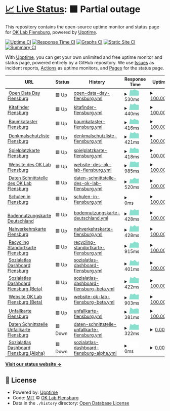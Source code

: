 # [📈 Live Status](https://oklabflensburg.github.io/open-health-check): <!--live status--> **🟧 Partial outage**

This repository contains the open-source uptime monitor and status page for [OK Lab Flensburg](https://oklabflensburg.de), powered by [Upptime](https://github.com/upptime/upptime).

[![Uptime CI](https://github.com/oklabflensburg/open-health-check/workflows/Uptime%20CI/badge.svg)](https://github.com/oklabflensburg/open-health-check/actions?query=workflow%3A%22Uptime+CI%22)
[![Response Time CI](https://github.com/oklabflensburg/open-health-check/workflows/Response%20Time%20CI/badge.svg)](https://github.com/oklabflensburg/open-health-check/actions?query=workflow%3A%22Response+Time+CI%22)
[![Graphs CI](https://github.com/oklabflensburg/open-health-check/workflows/Graphs%20CI/badge.svg)](https://github.com/oklabflensburg/open-health-check/actions?query=workflow%3A%22Graphs+CI%22)
[![Static Site CI](https://github.com/oklabflensburg/open-health-check/workflows/Static%20Site%20CI/badge.svg)](https://github.com/oklabflensburg/open-health-check/actions?query=workflow%3A%22Static+Site+CI%22)
[![Summary CI](https://github.com/oklabflensburg/open-health-check/workflows/Summary%20CI/badge.svg)](https://github.com/oklabflensburg/open-health-check/actions?query=workflow%3A%22Summary+CI%22)

With [Upptime](https://upptime.js.org), you can get your own unlimited and free uptime monitor and status page, powered entirely by a GitHub repository. We use [Issues](https://github.com/oklabflensburg/open-health-check/issues) as incident reports, [Actions](https://github.com/oklabflensburg/open-health-check/actions) as uptime monitors, and [Pages](https://oklabflensburg.github.io/open-health-check) for the status page.

<!--start: status pages-->
<!-- This summary is generated by Upptime (https://github.com/upptime/upptime) -->
<!-- Do not edit this manually, your changes will be overwritten -->
<!-- prettier-ignore -->
| URL | Status | History | Response Time | Uptime |
| --- | ------ | ------- | ------------- | ------ |
| <img alt="" src="https://opendataday-flensburg.de/favicon.ico" height="13"> [Open Data Day Flensburg](https://opendataday-flensburg.de) | 🟩 Up | [open-data-day-flensburg.yml](https://github.com/oklabflensburg/open-health-check/commits/HEAD/history/open-data-day-flensburg.yml) | <details><summary><img alt="Response time graph" src="./graphs/open-data-day-flensburg/response-time-week.png" height="20"> 530ms</summary><br><a href="https://status.oklabflensburg.de/history/open-data-day-flensburg"><img alt="Response time 644" src="https://img.shields.io/endpoint?url=https%3A%2F%2Fraw.githubusercontent.com%2Foklabflensburg%2Fopen-health-check%2FHEAD%2Fapi%2Fopen-data-day-flensburg%2Fresponse-time.json"></a><br><a href="https://status.oklabflensburg.de/history/open-data-day-flensburg"><img alt="24-hour response time 571" src="https://img.shields.io/endpoint?url=https%3A%2F%2Fraw.githubusercontent.com%2Foklabflensburg%2Fopen-health-check%2FHEAD%2Fapi%2Fopen-data-day-flensburg%2Fresponse-time-day.json"></a><br><a href="https://status.oklabflensburg.de/history/open-data-day-flensburg"><img alt="7-day response time 530" src="https://img.shields.io/endpoint?url=https%3A%2F%2Fraw.githubusercontent.com%2Foklabflensburg%2Fopen-health-check%2FHEAD%2Fapi%2Fopen-data-day-flensburg%2Fresponse-time-week.json"></a><br><a href="https://status.oklabflensburg.de/history/open-data-day-flensburg"><img alt="30-day response time 610" src="https://img.shields.io/endpoint?url=https%3A%2F%2Fraw.githubusercontent.com%2Foklabflensburg%2Fopen-health-check%2FHEAD%2Fapi%2Fopen-data-day-flensburg%2Fresponse-time-month.json"></a><br><a href="https://status.oklabflensburg.de/history/open-data-day-flensburg"><img alt="1-year response time 644" src="https://img.shields.io/endpoint?url=https%3A%2F%2Fraw.githubusercontent.com%2Foklabflensburg%2Fopen-health-check%2FHEAD%2Fapi%2Fopen-data-day-flensburg%2Fresponse-time-year.json"></a></details> | <details><summary><a href="https://status.oklabflensburg.de/history/open-data-day-flensburg">100.00%</a></summary><a href="https://status.oklabflensburg.de/history/open-data-day-flensburg"><img alt="All-time uptime 99.05%" src="https://img.shields.io/endpoint?url=https%3A%2F%2Fraw.githubusercontent.com%2Foklabflensburg%2Fopen-health-check%2FHEAD%2Fapi%2Fopen-data-day-flensburg%2Fuptime.json"></a><br><a href="https://status.oklabflensburg.de/history/open-data-day-flensburg"><img alt="24-hour uptime 100.00%" src="https://img.shields.io/endpoint?url=https%3A%2F%2Fraw.githubusercontent.com%2Foklabflensburg%2Fopen-health-check%2FHEAD%2Fapi%2Fopen-data-day-flensburg%2Fuptime-day.json"></a><br><a href="https://status.oklabflensburg.de/history/open-data-day-flensburg"><img alt="7-day uptime 100.00%" src="https://img.shields.io/endpoint?url=https%3A%2F%2Fraw.githubusercontent.com%2Foklabflensburg%2Fopen-health-check%2FHEAD%2Fapi%2Fopen-data-day-flensburg%2Fuptime-week.json"></a><br><a href="https://status.oklabflensburg.de/history/open-data-day-flensburg"><img alt="30-day uptime 100.00%" src="https://img.shields.io/endpoint?url=https%3A%2F%2Fraw.githubusercontent.com%2Foklabflensburg%2Fopen-health-check%2FHEAD%2Fapi%2Fopen-data-day-flensburg%2Fuptime-month.json"></a><br><a href="https://status.oklabflensburg.de/history/open-data-day-flensburg"><img alt="1-year uptime 99.05%" src="https://img.shields.io/endpoint?url=https%3A%2F%2Fraw.githubusercontent.com%2Foklabflensburg%2Fopen-health-check%2FHEAD%2Fapi%2Fopen-data-day-flensburg%2Fuptime-year.json"></a></details>
| <img alt="" src="https://kitas-in-flensburg.de/favicon.ico" height="13"> [Kitafinder Flensburg](https://kitas-in-flensburg.de) | 🟩 Up | [kitafinder-flensburg.yml](https://github.com/oklabflensburg/open-health-check/commits/HEAD/history/kitafinder-flensburg.yml) | <details><summary><img alt="Response time graph" src="./graphs/kitafinder-flensburg/response-time-week.png" height="20"> 440ms</summary><br><a href="https://status.oklabflensburg.de/history/kitafinder-flensburg"><img alt="Response time 484" src="https://img.shields.io/endpoint?url=https%3A%2F%2Fraw.githubusercontent.com%2Foklabflensburg%2Fopen-health-check%2FHEAD%2Fapi%2Fkitafinder-flensburg%2Fresponse-time.json"></a><br><a href="https://status.oklabflensburg.de/history/kitafinder-flensburg"><img alt="24-hour response time 516" src="https://img.shields.io/endpoint?url=https%3A%2F%2Fraw.githubusercontent.com%2Foklabflensburg%2Fopen-health-check%2FHEAD%2Fapi%2Fkitafinder-flensburg%2Fresponse-time-day.json"></a><br><a href="https://status.oklabflensburg.de/history/kitafinder-flensburg"><img alt="7-day response time 440" src="https://img.shields.io/endpoint?url=https%3A%2F%2Fraw.githubusercontent.com%2Foklabflensburg%2Fopen-health-check%2FHEAD%2Fapi%2Fkitafinder-flensburg%2Fresponse-time-week.json"></a><br><a href="https://status.oklabflensburg.de/history/kitafinder-flensburg"><img alt="30-day response time 502" src="https://img.shields.io/endpoint?url=https%3A%2F%2Fraw.githubusercontent.com%2Foklabflensburg%2Fopen-health-check%2FHEAD%2Fapi%2Fkitafinder-flensburg%2Fresponse-time-month.json"></a><br><a href="https://status.oklabflensburg.de/history/kitafinder-flensburg"><img alt="1-year response time 486" src="https://img.shields.io/endpoint?url=https%3A%2F%2Fraw.githubusercontent.com%2Foklabflensburg%2Fopen-health-check%2FHEAD%2Fapi%2Fkitafinder-flensburg%2Fresponse-time-year.json"></a></details> | <details><summary><a href="https://status.oklabflensburg.de/history/kitafinder-flensburg">100.00%</a></summary><a href="https://status.oklabflensburg.de/history/kitafinder-flensburg"><img alt="All-time uptime 99.20%" src="https://img.shields.io/endpoint?url=https%3A%2F%2Fraw.githubusercontent.com%2Foklabflensburg%2Fopen-health-check%2FHEAD%2Fapi%2Fkitafinder-flensburg%2Fuptime.json"></a><br><a href="https://status.oklabflensburg.de/history/kitafinder-flensburg"><img alt="24-hour uptime 100.00%" src="https://img.shields.io/endpoint?url=https%3A%2F%2Fraw.githubusercontent.com%2Foklabflensburg%2Fopen-health-check%2FHEAD%2Fapi%2Fkitafinder-flensburg%2Fuptime-day.json"></a><br><a href="https://status.oklabflensburg.de/history/kitafinder-flensburg"><img alt="7-day uptime 100.00%" src="https://img.shields.io/endpoint?url=https%3A%2F%2Fraw.githubusercontent.com%2Foklabflensburg%2Fopen-health-check%2FHEAD%2Fapi%2Fkitafinder-flensburg%2Fuptime-week.json"></a><br><a href="https://status.oklabflensburg.de/history/kitafinder-flensburg"><img alt="30-day uptime 100.00%" src="https://img.shields.io/endpoint?url=https%3A%2F%2Fraw.githubusercontent.com%2Foklabflensburg%2Fopen-health-check%2FHEAD%2Fapi%2Fkitafinder-flensburg%2Fuptime-month.json"></a><br><a href="https://status.oklabflensburg.de/history/kitafinder-flensburg"><img alt="1-year uptime 99.08%" src="https://img.shields.io/endpoint?url=https%3A%2F%2Fraw.githubusercontent.com%2Foklabflensburg%2Fopen-health-check%2FHEAD%2Fapi%2Fkitafinder-flensburg%2Fuptime-year.json"></a></details>
| <img alt="" src="https://baumkataster-flensburg.de/favicon.ico" height="13"> [Baumkataster Flensburg](https://baumkataster-flensburg.de) | 🟩 Up | [baumkataster-flensburg.yml](https://github.com/oklabflensburg/open-health-check/commits/HEAD/history/baumkataster-flensburg.yml) | <details><summary><img alt="Response time graph" src="./graphs/baumkataster-flensburg/response-time-week.png" height="20"> 416ms</summary><br><a href="https://status.oklabflensburg.de/history/baumkataster-flensburg"><img alt="Response time 493" src="https://img.shields.io/endpoint?url=https%3A%2F%2Fraw.githubusercontent.com%2Foklabflensburg%2Fopen-health-check%2FHEAD%2Fapi%2Fbaumkataster-flensburg%2Fresponse-time.json"></a><br><a href="https://status.oklabflensburg.de/history/baumkataster-flensburg"><img alt="24-hour response time 466" src="https://img.shields.io/endpoint?url=https%3A%2F%2Fraw.githubusercontent.com%2Foklabflensburg%2Fopen-health-check%2FHEAD%2Fapi%2Fbaumkataster-flensburg%2Fresponse-time-day.json"></a><br><a href="https://status.oklabflensburg.de/history/baumkataster-flensburg"><img alt="7-day response time 416" src="https://img.shields.io/endpoint?url=https%3A%2F%2Fraw.githubusercontent.com%2Foklabflensburg%2Fopen-health-check%2FHEAD%2Fapi%2Fbaumkataster-flensburg%2Fresponse-time-week.json"></a><br><a href="https://status.oklabflensburg.de/history/baumkataster-flensburg"><img alt="30-day response time 476" src="https://img.shields.io/endpoint?url=https%3A%2F%2Fraw.githubusercontent.com%2Foklabflensburg%2Fopen-health-check%2FHEAD%2Fapi%2Fbaumkataster-flensburg%2Fresponse-time-month.json"></a><br><a href="https://status.oklabflensburg.de/history/baumkataster-flensburg"><img alt="1-year response time 482" src="https://img.shields.io/endpoint?url=https%3A%2F%2Fraw.githubusercontent.com%2Foklabflensburg%2Fopen-health-check%2FHEAD%2Fapi%2Fbaumkataster-flensburg%2Fresponse-time-year.json"></a></details> | <details><summary><a href="https://status.oklabflensburg.de/history/baumkataster-flensburg">100.00%</a></summary><a href="https://status.oklabflensburg.de/history/baumkataster-flensburg"><img alt="All-time uptime 99.29%" src="https://img.shields.io/endpoint?url=https%3A%2F%2Fraw.githubusercontent.com%2Foklabflensburg%2Fopen-health-check%2FHEAD%2Fapi%2Fbaumkataster-flensburg%2Fuptime.json"></a><br><a href="https://status.oklabflensburg.de/history/baumkataster-flensburg"><img alt="24-hour uptime 100.00%" src="https://img.shields.io/endpoint?url=https%3A%2F%2Fraw.githubusercontent.com%2Foklabflensburg%2Fopen-health-check%2FHEAD%2Fapi%2Fbaumkataster-flensburg%2Fuptime-day.json"></a><br><a href="https://status.oklabflensburg.de/history/baumkataster-flensburg"><img alt="7-day uptime 100.00%" src="https://img.shields.io/endpoint?url=https%3A%2F%2Fraw.githubusercontent.com%2Foklabflensburg%2Fopen-health-check%2FHEAD%2Fapi%2Fbaumkataster-flensburg%2Fuptime-week.json"></a><br><a href="https://status.oklabflensburg.de/history/baumkataster-flensburg"><img alt="30-day uptime 100.00%" src="https://img.shields.io/endpoint?url=https%3A%2F%2Fraw.githubusercontent.com%2Foklabflensburg%2Fopen-health-check%2FHEAD%2Fapi%2Fbaumkataster-flensburg%2Fuptime-month.json"></a><br><a href="https://status.oklabflensburg.de/history/baumkataster-flensburg"><img alt="1-year uptime 99.08%" src="https://img.shields.io/endpoint?url=https%3A%2F%2Fraw.githubusercontent.com%2Foklabflensburg%2Fopen-health-check%2FHEAD%2Fapi%2Fbaumkataster-flensburg%2Fuptime-year.json"></a></details>
| <img alt="" src="https://denkmalschutz-flensburg.de/favicon.ico" height="13"> [Denkmalschutzliste Flensburg](https://denkmalschutz-flensburg.de) | 🟩 Up | [denkmalschutzliste-flensburg.yml](https://github.com/oklabflensburg/open-health-check/commits/HEAD/history/denkmalschutzliste-flensburg.yml) | <details><summary><img alt="Response time graph" src="./graphs/denkmalschutzliste-flensburg/response-time-week.png" height="20"> 421ms</summary><br><a href="https://status.oklabflensburg.de/history/denkmalschutzliste-flensburg"><img alt="Response time 480" src="https://img.shields.io/endpoint?url=https%3A%2F%2Fraw.githubusercontent.com%2Foklabflensburg%2Fopen-health-check%2FHEAD%2Fapi%2Fdenkmalschutzliste-flensburg%2Fresponse-time.json"></a><br><a href="https://status.oklabflensburg.de/history/denkmalschutzliste-flensburg"><img alt="24-hour response time 447" src="https://img.shields.io/endpoint?url=https%3A%2F%2Fraw.githubusercontent.com%2Foklabflensburg%2Fopen-health-check%2FHEAD%2Fapi%2Fdenkmalschutzliste-flensburg%2Fresponse-time-day.json"></a><br><a href="https://status.oklabflensburg.de/history/denkmalschutzliste-flensburg"><img alt="7-day response time 421" src="https://img.shields.io/endpoint?url=https%3A%2F%2Fraw.githubusercontent.com%2Foklabflensburg%2Fopen-health-check%2FHEAD%2Fapi%2Fdenkmalschutzliste-flensburg%2Fresponse-time-week.json"></a><br><a href="https://status.oklabflensburg.de/history/denkmalschutzliste-flensburg"><img alt="30-day response time 479" src="https://img.shields.io/endpoint?url=https%3A%2F%2Fraw.githubusercontent.com%2Foklabflensburg%2Fopen-health-check%2FHEAD%2Fapi%2Fdenkmalschutzliste-flensburg%2Fresponse-time-month.json"></a><br><a href="https://status.oklabflensburg.de/history/denkmalschutzliste-flensburg"><img alt="1-year response time 481" src="https://img.shields.io/endpoint?url=https%3A%2F%2Fraw.githubusercontent.com%2Foklabflensburg%2Fopen-health-check%2FHEAD%2Fapi%2Fdenkmalschutzliste-flensburg%2Fresponse-time-year.json"></a></details> | <details><summary><a href="https://status.oklabflensburg.de/history/denkmalschutzliste-flensburg">100.00%</a></summary><a href="https://status.oklabflensburg.de/history/denkmalschutzliste-flensburg"><img alt="All-time uptime 99.30%" src="https://img.shields.io/endpoint?url=https%3A%2F%2Fraw.githubusercontent.com%2Foklabflensburg%2Fopen-health-check%2FHEAD%2Fapi%2Fdenkmalschutzliste-flensburg%2Fuptime.json"></a><br><a href="https://status.oklabflensburg.de/history/denkmalschutzliste-flensburg"><img alt="24-hour uptime 100.00%" src="https://img.shields.io/endpoint?url=https%3A%2F%2Fraw.githubusercontent.com%2Foklabflensburg%2Fopen-health-check%2FHEAD%2Fapi%2Fdenkmalschutzliste-flensburg%2Fuptime-day.json"></a><br><a href="https://status.oklabflensburg.de/history/denkmalschutzliste-flensburg"><img alt="7-day uptime 100.00%" src="https://img.shields.io/endpoint?url=https%3A%2F%2Fraw.githubusercontent.com%2Foklabflensburg%2Fopen-health-check%2FHEAD%2Fapi%2Fdenkmalschutzliste-flensburg%2Fuptime-week.json"></a><br><a href="https://status.oklabflensburg.de/history/denkmalschutzliste-flensburg"><img alt="30-day uptime 100.00%" src="https://img.shields.io/endpoint?url=https%3A%2F%2Fraw.githubusercontent.com%2Foklabflensburg%2Fopen-health-check%2FHEAD%2Fapi%2Fdenkmalschutzliste-flensburg%2Fuptime-month.json"></a><br><a href="https://status.oklabflensburg.de/history/denkmalschutzliste-flensburg"><img alt="1-year uptime 99.09%" src="https://img.shields.io/endpoint?url=https%3A%2F%2Fraw.githubusercontent.com%2Foklabflensburg%2Fopen-health-check%2FHEAD%2Fapi%2Fdenkmalschutzliste-flensburg%2Fuptime-year.json"></a></details>
| <img alt="" src="https://spielplatzkarte.oklabflensburg.de/favicon.ico" height="13"> [Spielplatzkarte Flensburg](https://spielplatzkarte.oklabflensburg.de) | 🟩 Up | [spielplatzkarte-flensburg.yml](https://github.com/oklabflensburg/open-health-check/commits/HEAD/history/spielplatzkarte-flensburg.yml) | <details><summary><img alt="Response time graph" src="./graphs/spielplatzkarte-flensburg/response-time-week.png" height="20"> 418ms</summary><br><a href="https://status.oklabflensburg.de/history/spielplatzkarte-flensburg"><img alt="Response time 480" src="https://img.shields.io/endpoint?url=https%3A%2F%2Fraw.githubusercontent.com%2Foklabflensburg%2Fopen-health-check%2FHEAD%2Fapi%2Fspielplatzkarte-flensburg%2Fresponse-time.json"></a><br><a href="https://status.oklabflensburg.de/history/spielplatzkarte-flensburg"><img alt="24-hour response time 470" src="https://img.shields.io/endpoint?url=https%3A%2F%2Fraw.githubusercontent.com%2Foklabflensburg%2Fopen-health-check%2FHEAD%2Fapi%2Fspielplatzkarte-flensburg%2Fresponse-time-day.json"></a><br><a href="https://status.oklabflensburg.de/history/spielplatzkarte-flensburg"><img alt="7-day response time 418" src="https://img.shields.io/endpoint?url=https%3A%2F%2Fraw.githubusercontent.com%2Foklabflensburg%2Fopen-health-check%2FHEAD%2Fapi%2Fspielplatzkarte-flensburg%2Fresponse-time-week.json"></a><br><a href="https://status.oklabflensburg.de/history/spielplatzkarte-flensburg"><img alt="30-day response time 580" src="https://img.shields.io/endpoint?url=https%3A%2F%2Fraw.githubusercontent.com%2Foklabflensburg%2Fopen-health-check%2FHEAD%2Fapi%2Fspielplatzkarte-flensburg%2Fresponse-time-month.json"></a><br><a href="https://status.oklabflensburg.de/history/spielplatzkarte-flensburg"><img alt="1-year response time 495" src="https://img.shields.io/endpoint?url=https%3A%2F%2Fraw.githubusercontent.com%2Foklabflensburg%2Fopen-health-check%2FHEAD%2Fapi%2Fspielplatzkarte-flensburg%2Fresponse-time-year.json"></a></details> | <details><summary><a href="https://status.oklabflensburg.de/history/spielplatzkarte-flensburg">100.00%</a></summary><a href="https://status.oklabflensburg.de/history/spielplatzkarte-flensburg"><img alt="All-time uptime 99.30%" src="https://img.shields.io/endpoint?url=https%3A%2F%2Fraw.githubusercontent.com%2Foklabflensburg%2Fopen-health-check%2FHEAD%2Fapi%2Fspielplatzkarte-flensburg%2Fuptime.json"></a><br><a href="https://status.oklabflensburg.de/history/spielplatzkarte-flensburg"><img alt="24-hour uptime 100.00%" src="https://img.shields.io/endpoint?url=https%3A%2F%2Fraw.githubusercontent.com%2Foklabflensburg%2Fopen-health-check%2FHEAD%2Fapi%2Fspielplatzkarte-flensburg%2Fuptime-day.json"></a><br><a href="https://status.oklabflensburg.de/history/spielplatzkarte-flensburg"><img alt="7-day uptime 100.00%" src="https://img.shields.io/endpoint?url=https%3A%2F%2Fraw.githubusercontent.com%2Foklabflensburg%2Fopen-health-check%2FHEAD%2Fapi%2Fspielplatzkarte-flensburg%2Fuptime-week.json"></a><br><a href="https://status.oklabflensburg.de/history/spielplatzkarte-flensburg"><img alt="30-day uptime 100.00%" src="https://img.shields.io/endpoint?url=https%3A%2F%2Fraw.githubusercontent.com%2Foklabflensburg%2Fopen-health-check%2FHEAD%2Fapi%2Fspielplatzkarte-flensburg%2Fuptime-month.json"></a><br><a href="https://status.oklabflensburg.de/history/spielplatzkarte-flensburg"><img alt="1-year uptime 99.09%" src="https://img.shields.io/endpoint?url=https%3A%2F%2Fraw.githubusercontent.com%2Foklabflensburg%2Fopen-health-check%2FHEAD%2Fapi%2Fspielplatzkarte-flensburg%2Fuptime-year.json"></a></details>
| <img alt="" src="https://oklabflensburg.de/favicon.ico" height="13"> [Website des OK Lab Flensburg](https://oklabflensburg.de) | 🟩 Up | [website-des-ok-lab-flensburg.yml](https://github.com/oklabflensburg/open-health-check/commits/HEAD/history/website-des-ok-lab-flensburg.yml) | <details><summary><img alt="Response time graph" src="./graphs/website-des-ok-lab-flensburg/response-time-week.png" height="20"> 985ms</summary><br><a href="https://status.oklabflensburg.de/history/website-des-ok-lab-flensburg"><img alt="Response time 1643" src="https://img.shields.io/endpoint?url=https%3A%2F%2Fraw.githubusercontent.com%2Foklabflensburg%2Fopen-health-check%2FHEAD%2Fapi%2Fwebsite-des-ok-lab-flensburg%2Fresponse-time.json"></a><br><a href="https://status.oklabflensburg.de/history/website-des-ok-lab-flensburg"><img alt="24-hour response time 1004" src="https://img.shields.io/endpoint?url=https%3A%2F%2Fraw.githubusercontent.com%2Foklabflensburg%2Fopen-health-check%2FHEAD%2Fapi%2Fwebsite-des-ok-lab-flensburg%2Fresponse-time-day.json"></a><br><a href="https://status.oklabflensburg.de/history/website-des-ok-lab-flensburg"><img alt="7-day response time 985" src="https://img.shields.io/endpoint?url=https%3A%2F%2Fraw.githubusercontent.com%2Foklabflensburg%2Fopen-health-check%2FHEAD%2Fapi%2Fwebsite-des-ok-lab-flensburg%2Fresponse-time-week.json"></a><br><a href="https://status.oklabflensburg.de/history/website-des-ok-lab-flensburg"><img alt="30-day response time 1190" src="https://img.shields.io/endpoint?url=https%3A%2F%2Fraw.githubusercontent.com%2Foklabflensburg%2Fopen-health-check%2FHEAD%2Fapi%2Fwebsite-des-ok-lab-flensburg%2Fresponse-time-month.json"></a><br><a href="https://status.oklabflensburg.de/history/website-des-ok-lab-flensburg"><img alt="1-year response time 1227" src="https://img.shields.io/endpoint?url=https%3A%2F%2Fraw.githubusercontent.com%2Foklabflensburg%2Fopen-health-check%2FHEAD%2Fapi%2Fwebsite-des-ok-lab-flensburg%2Fresponse-time-year.json"></a></details> | <details><summary><a href="https://status.oklabflensburg.de/history/website-des-ok-lab-flensburg">100.00%</a></summary><a href="https://status.oklabflensburg.de/history/website-des-ok-lab-flensburg"><img alt="All-time uptime 98.31%" src="https://img.shields.io/endpoint?url=https%3A%2F%2Fraw.githubusercontent.com%2Foklabflensburg%2Fopen-health-check%2FHEAD%2Fapi%2Fwebsite-des-ok-lab-flensburg%2Fuptime.json"></a><br><a href="https://status.oklabflensburg.de/history/website-des-ok-lab-flensburg"><img alt="24-hour uptime 100.00%" src="https://img.shields.io/endpoint?url=https%3A%2F%2Fraw.githubusercontent.com%2Foklabflensburg%2Fopen-health-check%2FHEAD%2Fapi%2Fwebsite-des-ok-lab-flensburg%2Fuptime-day.json"></a><br><a href="https://status.oklabflensburg.de/history/website-des-ok-lab-flensburg"><img alt="7-day uptime 100.00%" src="https://img.shields.io/endpoint?url=https%3A%2F%2Fraw.githubusercontent.com%2Foklabflensburg%2Fopen-health-check%2FHEAD%2Fapi%2Fwebsite-des-ok-lab-flensburg%2Fuptime-week.json"></a><br><a href="https://status.oklabflensburg.de/history/website-des-ok-lab-flensburg"><img alt="30-day uptime 86.69%" src="https://img.shields.io/endpoint?url=https%3A%2F%2Fraw.githubusercontent.com%2Foklabflensburg%2Fopen-health-check%2FHEAD%2Fapi%2Fwebsite-des-ok-lab-flensburg%2Fuptime-month.json"></a><br><a href="https://status.oklabflensburg.de/history/website-des-ok-lab-flensburg"><img alt="1-year uptime 98.27%" src="https://img.shields.io/endpoint?url=https%3A%2F%2Fraw.githubusercontent.com%2Foklabflensburg%2Fopen-health-check%2FHEAD%2Fapi%2Fwebsite-des-ok-lab-flensburg%2Fuptime-year.json"></a></details>
| <img alt="" src="https://api.oklabflensburg.de/static/favicon.ico" height="13"> [Daten Schnittstelle des OK Lab Flensburg](https://api.oklabflensburg.de) | 🟩 Up | [daten-schnittstelle-des-ok-lab-flensburg.yml](https://github.com/oklabflensburg/open-health-check/commits/HEAD/history/daten-schnittstelle-des-ok-lab-flensburg.yml) | <details><summary><img alt="Response time graph" src="./graphs/daten-schnittstelle-des-ok-lab-flensburg/response-time-week.png" height="20"> 520ms</summary><br><a href="https://status.oklabflensburg.de/history/daten-schnittstelle-des-ok-lab-flensburg"><img alt="Response time 574" src="https://img.shields.io/endpoint?url=https%3A%2F%2Fraw.githubusercontent.com%2Foklabflensburg%2Fopen-health-check%2FHEAD%2Fapi%2Fdaten-schnittstelle-des-ok-lab-flensburg%2Fresponse-time.json"></a><br><a href="https://status.oklabflensburg.de/history/daten-schnittstelle-des-ok-lab-flensburg"><img alt="24-hour response time 581" src="https://img.shields.io/endpoint?url=https%3A%2F%2Fraw.githubusercontent.com%2Foklabflensburg%2Fopen-health-check%2FHEAD%2Fapi%2Fdaten-schnittstelle-des-ok-lab-flensburg%2Fresponse-time-day.json"></a><br><a href="https://status.oklabflensburg.de/history/daten-schnittstelle-des-ok-lab-flensburg"><img alt="7-day response time 520" src="https://img.shields.io/endpoint?url=https%3A%2F%2Fraw.githubusercontent.com%2Foklabflensburg%2Fopen-health-check%2FHEAD%2Fapi%2Fdaten-schnittstelle-des-ok-lab-flensburg%2Fresponse-time-week.json"></a><br><a href="https://status.oklabflensburg.de/history/daten-schnittstelle-des-ok-lab-flensburg"><img alt="30-day response time 565" src="https://img.shields.io/endpoint?url=https%3A%2F%2Fraw.githubusercontent.com%2Foklabflensburg%2Fopen-health-check%2FHEAD%2Fapi%2Fdaten-schnittstelle-des-ok-lab-flensburg%2Fresponse-time-month.json"></a><br><a href="https://status.oklabflensburg.de/history/daten-schnittstelle-des-ok-lab-flensburg"><img alt="1-year response time 578" src="https://img.shields.io/endpoint?url=https%3A%2F%2Fraw.githubusercontent.com%2Foklabflensburg%2Fopen-health-check%2FHEAD%2Fapi%2Fdaten-schnittstelle-des-ok-lab-flensburg%2Fresponse-time-year.json"></a></details> | <details><summary><a href="https://status.oklabflensburg.de/history/daten-schnittstelle-des-ok-lab-flensburg">100.00%</a></summary><a href="https://status.oklabflensburg.de/history/daten-schnittstelle-des-ok-lab-flensburg"><img alt="All-time uptime 99.29%" src="https://img.shields.io/endpoint?url=https%3A%2F%2Fraw.githubusercontent.com%2Foklabflensburg%2Fopen-health-check%2FHEAD%2Fapi%2Fdaten-schnittstelle-des-ok-lab-flensburg%2Fuptime.json"></a><br><a href="https://status.oklabflensburg.de/history/daten-schnittstelle-des-ok-lab-flensburg"><img alt="24-hour uptime 100.00%" src="https://img.shields.io/endpoint?url=https%3A%2F%2Fraw.githubusercontent.com%2Foklabflensburg%2Fopen-health-check%2FHEAD%2Fapi%2Fdaten-schnittstelle-des-ok-lab-flensburg%2Fuptime-day.json"></a><br><a href="https://status.oklabflensburg.de/history/daten-schnittstelle-des-ok-lab-flensburg"><img alt="7-day uptime 100.00%" src="https://img.shields.io/endpoint?url=https%3A%2F%2Fraw.githubusercontent.com%2Foklabflensburg%2Fopen-health-check%2FHEAD%2Fapi%2Fdaten-schnittstelle-des-ok-lab-flensburg%2Fuptime-week.json"></a><br><a href="https://status.oklabflensburg.de/history/daten-schnittstelle-des-ok-lab-flensburg"><img alt="30-day uptime 100.00%" src="https://img.shields.io/endpoint?url=https%3A%2F%2Fraw.githubusercontent.com%2Foklabflensburg%2Fopen-health-check%2FHEAD%2Fapi%2Fdaten-schnittstelle-des-ok-lab-flensburg%2Fuptime-month.json"></a><br><a href="https://status.oklabflensburg.de/history/daten-schnittstelle-des-ok-lab-flensburg"><img alt="1-year uptime 99.08%" src="https://img.shields.io/endpoint?url=https%3A%2F%2Fraw.githubusercontent.com%2Foklabflensburg%2Fopen-health-check%2FHEAD%2Fapi%2Fdaten-schnittstelle-des-ok-lab-flensburg%2Fuptime-year.json"></a></details>
| <img alt="" src="https://schulen-in-flensburg.de/favicon.ico" height="13"> [Schulen in Flensburg](https://schulen-in-flensburg.de) | 🟩 Up | [schulen-in-flensburg.yml](https://github.com/oklabflensburg/open-health-check/commits/HEAD/history/schulen-in-flensburg.yml) | <details><summary><img alt="Response time graph" src="./graphs/schulen-in-flensburg/response-time-week.png" height="20"> 0ms</summary><br><a href="https://status.oklabflensburg.de/history/schulen-in-flensburg"><img alt="Response time 0" src="https://img.shields.io/endpoint?url=https%3A%2F%2Fraw.githubusercontent.com%2Foklabflensburg%2Fopen-health-check%2FHEAD%2Fapi%2Fschulen-in-flensburg%2Fresponse-time.json"></a><br><a href="https://status.oklabflensburg.de/history/schulen-in-flensburg"><img alt="24-hour response time 0" src="https://img.shields.io/endpoint?url=https%3A%2F%2Fraw.githubusercontent.com%2Foklabflensburg%2Fopen-health-check%2FHEAD%2Fapi%2Fschulen-in-flensburg%2Fresponse-time-day.json"></a><br><a href="https://status.oklabflensburg.de/history/schulen-in-flensburg"><img alt="7-day response time 0" src="https://img.shields.io/endpoint?url=https%3A%2F%2Fraw.githubusercontent.com%2Foklabflensburg%2Fopen-health-check%2FHEAD%2Fapi%2Fschulen-in-flensburg%2Fresponse-time-week.json"></a><br><a href="https://status.oklabflensburg.de/history/schulen-in-flensburg"><img alt="30-day response time 0" src="https://img.shields.io/endpoint?url=https%3A%2F%2Fraw.githubusercontent.com%2Foklabflensburg%2Fopen-health-check%2FHEAD%2Fapi%2Fschulen-in-flensburg%2Fresponse-time-month.json"></a><br><a href="https://status.oklabflensburg.de/history/schulen-in-flensburg"><img alt="1-year response time 0" src="https://img.shields.io/endpoint?url=https%3A%2F%2Fraw.githubusercontent.com%2Foklabflensburg%2Fopen-health-check%2FHEAD%2Fapi%2Fschulen-in-flensburg%2Fresponse-time-year.json"></a></details> | <details><summary><a href="https://status.oklabflensburg.de/history/schulen-in-flensburg">100.00%</a></summary><a href="https://status.oklabflensburg.de/history/schulen-in-flensburg"><img alt="All-time uptime 99.14%" src="https://img.shields.io/endpoint?url=https%3A%2F%2Fraw.githubusercontent.com%2Foklabflensburg%2Fopen-health-check%2FHEAD%2Fapi%2Fschulen-in-flensburg%2Fuptime.json"></a><br><a href="https://status.oklabflensburg.de/history/schulen-in-flensburg"><img alt="24-hour uptime 100.00%" src="https://img.shields.io/endpoint?url=https%3A%2F%2Fraw.githubusercontent.com%2Foklabflensburg%2Fopen-health-check%2FHEAD%2Fapi%2Fschulen-in-flensburg%2Fuptime-day.json"></a><br><a href="https://status.oklabflensburg.de/history/schulen-in-flensburg"><img alt="7-day uptime 100.00%" src="https://img.shields.io/endpoint?url=https%3A%2F%2Fraw.githubusercontent.com%2Foklabflensburg%2Fopen-health-check%2FHEAD%2Fapi%2Fschulen-in-flensburg%2Fuptime-week.json"></a><br><a href="https://status.oklabflensburg.de/history/schulen-in-flensburg"><img alt="30-day uptime 100.00%" src="https://img.shields.io/endpoint?url=https%3A%2F%2Fraw.githubusercontent.com%2Foklabflensburg%2Fopen-health-check%2FHEAD%2Fapi%2Fschulen-in-flensburg%2Fuptime-month.json"></a><br><a href="https://status.oklabflensburg.de/history/schulen-in-flensburg"><img alt="1-year uptime 99.08%" src="https://img.shields.io/endpoint?url=https%3A%2F%2Fraw.githubusercontent.com%2Foklabflensburg%2Fopen-health-check%2FHEAD%2Fapi%2Fschulen-in-flensburg%2Fuptime-year.json"></a></details>
| <img alt="" src="https://bodennutzung.oklabflensburg.de/favicon.ico" height="13"> [Bodennutzungskarte Deutschland](https://bodennutzung.oklabflensburg.de) | 🟩 Up | [bodennutzungskarte-deutschland.yml](https://github.com/oklabflensburg/open-health-check/commits/HEAD/history/bodennutzungskarte-deutschland.yml) | <details><summary><img alt="Response time graph" src="./graphs/bodennutzungskarte-deutschland/response-time-week.png" height="20"> 428ms</summary><br><a href="https://status.oklabflensburg.de/history/bodennutzungskarte-deutschland"><img alt="Response time 452" src="https://img.shields.io/endpoint?url=https%3A%2F%2Fraw.githubusercontent.com%2Foklabflensburg%2Fopen-health-check%2FHEAD%2Fapi%2Fbodennutzungskarte-deutschland%2Fresponse-time.json"></a><br><a href="https://status.oklabflensburg.de/history/bodennutzungskarte-deutschland"><img alt="24-hour response time 465" src="https://img.shields.io/endpoint?url=https%3A%2F%2Fraw.githubusercontent.com%2Foklabflensburg%2Fopen-health-check%2FHEAD%2Fapi%2Fbodennutzungskarte-deutschland%2Fresponse-time-day.json"></a><br><a href="https://status.oklabflensburg.de/history/bodennutzungskarte-deutschland"><img alt="7-day response time 428" src="https://img.shields.io/endpoint?url=https%3A%2F%2Fraw.githubusercontent.com%2Foklabflensburg%2Fopen-health-check%2FHEAD%2Fapi%2Fbodennutzungskarte-deutschland%2Fresponse-time-week.json"></a><br><a href="https://status.oklabflensburg.de/history/bodennutzungskarte-deutschland"><img alt="30-day response time 456" src="https://img.shields.io/endpoint?url=https%3A%2F%2Fraw.githubusercontent.com%2Foklabflensburg%2Fopen-health-check%2FHEAD%2Fapi%2Fbodennutzungskarte-deutschland%2Fresponse-time-month.json"></a><br><a href="https://status.oklabflensburg.de/history/bodennutzungskarte-deutschland"><img alt="1-year response time 458" src="https://img.shields.io/endpoint?url=https%3A%2F%2Fraw.githubusercontent.com%2Foklabflensburg%2Fopen-health-check%2FHEAD%2Fapi%2Fbodennutzungskarte-deutschland%2Fresponse-time-year.json"></a></details> | <details><summary><a href="https://status.oklabflensburg.de/history/bodennutzungskarte-deutschland">100.00%</a></summary><a href="https://status.oklabflensburg.de/history/bodennutzungskarte-deutschland"><img alt="All-time uptime 99.30%" src="https://img.shields.io/endpoint?url=https%3A%2F%2Fraw.githubusercontent.com%2Foklabflensburg%2Fopen-health-check%2FHEAD%2Fapi%2Fbodennutzungskarte-deutschland%2Fuptime.json"></a><br><a href="https://status.oklabflensburg.de/history/bodennutzungskarte-deutschland"><img alt="24-hour uptime 100.00%" src="https://img.shields.io/endpoint?url=https%3A%2F%2Fraw.githubusercontent.com%2Foklabflensburg%2Fopen-health-check%2FHEAD%2Fapi%2Fbodennutzungskarte-deutschland%2Fuptime-day.json"></a><br><a href="https://status.oklabflensburg.de/history/bodennutzungskarte-deutschland"><img alt="7-day uptime 100.00%" src="https://img.shields.io/endpoint?url=https%3A%2F%2Fraw.githubusercontent.com%2Foklabflensburg%2Fopen-health-check%2FHEAD%2Fapi%2Fbodennutzungskarte-deutschland%2Fuptime-week.json"></a><br><a href="https://status.oklabflensburg.de/history/bodennutzungskarte-deutschland"><img alt="30-day uptime 100.00%" src="https://img.shields.io/endpoint?url=https%3A%2F%2Fraw.githubusercontent.com%2Foklabflensburg%2Fopen-health-check%2FHEAD%2Fapi%2Fbodennutzungskarte-deutschland%2Fuptime-month.json"></a><br><a href="https://status.oklabflensburg.de/history/bodennutzungskarte-deutschland"><img alt="1-year uptime 99.09%" src="https://img.shields.io/endpoint?url=https%3A%2F%2Fraw.githubusercontent.com%2Foklabflensburg%2Fopen-health-check%2FHEAD%2Fapi%2Fbodennutzungskarte-deutschland%2Fuptime-year.json"></a></details>
| <img alt="" src="https://nahverkehr-flensburg.de/favicon.ico" height="13"> [Nahverkehrskarte Flensburg](https://nahverkehr-flensburg.de) | 🟩 Up | [nahverkehrskarte-flensburg.yml](https://github.com/oklabflensburg/open-health-check/commits/HEAD/history/nahverkehrskarte-flensburg.yml) | <details><summary><img alt="Response time graph" src="./graphs/nahverkehrskarte-flensburg/response-time-week.png" height="20"> 428ms</summary><br><a href="https://status.oklabflensburg.de/history/nahverkehrskarte-flensburg"><img alt="Response time 465" src="https://img.shields.io/endpoint?url=https%3A%2F%2Fraw.githubusercontent.com%2Foklabflensburg%2Fopen-health-check%2FHEAD%2Fapi%2Fnahverkehrskarte-flensburg%2Fresponse-time.json"></a><br><a href="https://status.oklabflensburg.de/history/nahverkehrskarte-flensburg"><img alt="24-hour response time 469" src="https://img.shields.io/endpoint?url=https%3A%2F%2Fraw.githubusercontent.com%2Foklabflensburg%2Fopen-health-check%2FHEAD%2Fapi%2Fnahverkehrskarte-flensburg%2Fresponse-time-day.json"></a><br><a href="https://status.oklabflensburg.de/history/nahverkehrskarte-flensburg"><img alt="7-day response time 428" src="https://img.shields.io/endpoint?url=https%3A%2F%2Fraw.githubusercontent.com%2Foklabflensburg%2Fopen-health-check%2FHEAD%2Fapi%2Fnahverkehrskarte-flensburg%2Fresponse-time-week.json"></a><br><a href="https://status.oklabflensburg.de/history/nahverkehrskarte-flensburg"><img alt="30-day response time 483" src="https://img.shields.io/endpoint?url=https%3A%2F%2Fraw.githubusercontent.com%2Foklabflensburg%2Fopen-health-check%2FHEAD%2Fapi%2Fnahverkehrskarte-flensburg%2Fresponse-time-month.json"></a><br><a href="https://status.oklabflensburg.de/history/nahverkehrskarte-flensburg"><img alt="1-year response time 479" src="https://img.shields.io/endpoint?url=https%3A%2F%2Fraw.githubusercontent.com%2Foklabflensburg%2Fopen-health-check%2FHEAD%2Fapi%2Fnahverkehrskarte-flensburg%2Fresponse-time-year.json"></a></details> | <details><summary><a href="https://status.oklabflensburg.de/history/nahverkehrskarte-flensburg">100.00%</a></summary><a href="https://status.oklabflensburg.de/history/nahverkehrskarte-flensburg"><img alt="All-time uptime 99.30%" src="https://img.shields.io/endpoint?url=https%3A%2F%2Fraw.githubusercontent.com%2Foklabflensburg%2Fopen-health-check%2FHEAD%2Fapi%2Fnahverkehrskarte-flensburg%2Fuptime.json"></a><br><a href="https://status.oklabflensburg.de/history/nahverkehrskarte-flensburg"><img alt="24-hour uptime 100.00%" src="https://img.shields.io/endpoint?url=https%3A%2F%2Fraw.githubusercontent.com%2Foklabflensburg%2Fopen-health-check%2FHEAD%2Fapi%2Fnahverkehrskarte-flensburg%2Fuptime-day.json"></a><br><a href="https://status.oklabflensburg.de/history/nahverkehrskarte-flensburg"><img alt="7-day uptime 100.00%" src="https://img.shields.io/endpoint?url=https%3A%2F%2Fraw.githubusercontent.com%2Foklabflensburg%2Fopen-health-check%2FHEAD%2Fapi%2Fnahverkehrskarte-flensburg%2Fuptime-week.json"></a><br><a href="https://status.oklabflensburg.de/history/nahverkehrskarte-flensburg"><img alt="30-day uptime 100.00%" src="https://img.shields.io/endpoint?url=https%3A%2F%2Fraw.githubusercontent.com%2Foklabflensburg%2Fopen-health-check%2FHEAD%2Fapi%2Fnahverkehrskarte-flensburg%2Fuptime-month.json"></a><br><a href="https://status.oklabflensburg.de/history/nahverkehrskarte-flensburg"><img alt="1-year uptime 99.09%" src="https://img.shields.io/endpoint?url=https%3A%2F%2Fraw.githubusercontent.com%2Foklabflensburg%2Fopen-health-check%2FHEAD%2Fapi%2Fnahverkehrskarte-flensburg%2Fuptime-year.json"></a></details>
| <img alt="" src="https://recycling.oklabflensburg.de/favicon.ico" height="13"> [Recycling Standortkarte Flensburg](https://recycling.oklabflensburg.de) | 🟩 Up | [recycling-standortkarte-flensburg.yml](https://github.com/oklabflensburg/open-health-check/commits/HEAD/history/recycling-standortkarte-flensburg.yml) | <details><summary><img alt="Response time graph" src="./graphs/recycling-standortkarte-flensburg/response-time-week.png" height="20"> 915ms</summary><br><a href="https://status.oklabflensburg.de/history/recycling-standortkarte-flensburg"><img alt="Response time 446" src="https://img.shields.io/endpoint?url=https%3A%2F%2Fraw.githubusercontent.com%2Foklabflensburg%2Fopen-health-check%2FHEAD%2Fapi%2Frecycling-standortkarte-flensburg%2Fresponse-time.json"></a><br><a href="https://status.oklabflensburg.de/history/recycling-standortkarte-flensburg"><img alt="24-hour response time 4065" src="https://img.shields.io/endpoint?url=https%3A%2F%2Fraw.githubusercontent.com%2Foklabflensburg%2Fopen-health-check%2FHEAD%2Fapi%2Frecycling-standortkarte-flensburg%2Fresponse-time-day.json"></a><br><a href="https://status.oklabflensburg.de/history/recycling-standortkarte-flensburg"><img alt="7-day response time 915" src="https://img.shields.io/endpoint?url=https%3A%2F%2Fraw.githubusercontent.com%2Foklabflensburg%2Fopen-health-check%2FHEAD%2Fapi%2Frecycling-standortkarte-flensburg%2Fresponse-time-week.json"></a><br><a href="https://status.oklabflensburg.de/history/recycling-standortkarte-flensburg"><img alt="30-day response time 554" src="https://img.shields.io/endpoint?url=https%3A%2F%2Fraw.githubusercontent.com%2Foklabflensburg%2Fopen-health-check%2FHEAD%2Fapi%2Frecycling-standortkarte-flensburg%2Fresponse-time-month.json"></a><br><a href="https://status.oklabflensburg.de/history/recycling-standortkarte-flensburg"><img alt="1-year response time 456" src="https://img.shields.io/endpoint?url=https%3A%2F%2Fraw.githubusercontent.com%2Foklabflensburg%2Fopen-health-check%2FHEAD%2Fapi%2Frecycling-standortkarte-flensburg%2Fresponse-time-year.json"></a></details> | <details><summary><a href="https://status.oklabflensburg.de/history/recycling-standortkarte-flensburg">100.00%</a></summary><a href="https://status.oklabflensburg.de/history/recycling-standortkarte-flensburg"><img alt="All-time uptime 99.30%" src="https://img.shields.io/endpoint?url=https%3A%2F%2Fraw.githubusercontent.com%2Foklabflensburg%2Fopen-health-check%2FHEAD%2Fapi%2Frecycling-standortkarte-flensburg%2Fuptime.json"></a><br><a href="https://status.oklabflensburg.de/history/recycling-standortkarte-flensburg"><img alt="24-hour uptime 100.00%" src="https://img.shields.io/endpoint?url=https%3A%2F%2Fraw.githubusercontent.com%2Foklabflensburg%2Fopen-health-check%2FHEAD%2Fapi%2Frecycling-standortkarte-flensburg%2Fuptime-day.json"></a><br><a href="https://status.oklabflensburg.de/history/recycling-standortkarte-flensburg"><img alt="7-day uptime 100.00%" src="https://img.shields.io/endpoint?url=https%3A%2F%2Fraw.githubusercontent.com%2Foklabflensburg%2Fopen-health-check%2FHEAD%2Fapi%2Frecycling-standortkarte-flensburg%2Fuptime-week.json"></a><br><a href="https://status.oklabflensburg.de/history/recycling-standortkarte-flensburg"><img alt="30-day uptime 100.00%" src="https://img.shields.io/endpoint?url=https%3A%2F%2Fraw.githubusercontent.com%2Foklabflensburg%2Fopen-health-check%2FHEAD%2Fapi%2Frecycling-standortkarte-flensburg%2Fuptime-month.json"></a><br><a href="https://status.oklabflensburg.de/history/recycling-standortkarte-flensburg"><img alt="1-year uptime 99.09%" src="https://img.shields.io/endpoint?url=https%3A%2F%2Fraw.githubusercontent.com%2Foklabflensburg%2Fopen-health-check%2FHEAD%2Fapi%2Frecycling-standortkarte-flensburg%2Fuptime-year.json"></a></details>
| <img alt="" src="https://sozialatlas.oklabflensburg.de/favicon.ico" height="13"> [Sozialatlas Dashboard Flensburg](https://sozialatlas.oklabflensburg.de) | 🟩 Up | [sozialatlas-dashboard-flensburg.yml](https://github.com/oklabflensburg/open-health-check/commits/HEAD/history/sozialatlas-dashboard-flensburg.yml) | <details><summary><img alt="Response time graph" src="./graphs/sozialatlas-dashboard-flensburg/response-time-week.png" height="20"> 401ms</summary><br><a href="https://status.oklabflensburg.de/history/sozialatlas-dashboard-flensburg"><img alt="Response time 436" src="https://img.shields.io/endpoint?url=https%3A%2F%2Fraw.githubusercontent.com%2Foklabflensburg%2Fopen-health-check%2FHEAD%2Fapi%2Fsozialatlas-dashboard-flensburg%2Fresponse-time.json"></a><br><a href="https://status.oklabflensburg.de/history/sozialatlas-dashboard-flensburg"><img alt="24-hour response time 359" src="https://img.shields.io/endpoint?url=https%3A%2F%2Fraw.githubusercontent.com%2Foklabflensburg%2Fopen-health-check%2FHEAD%2Fapi%2Fsozialatlas-dashboard-flensburg%2Fresponse-time-day.json"></a><br><a href="https://status.oklabflensburg.de/history/sozialatlas-dashboard-flensburg"><img alt="7-day response time 401" src="https://img.shields.io/endpoint?url=https%3A%2F%2Fraw.githubusercontent.com%2Foklabflensburg%2Fopen-health-check%2FHEAD%2Fapi%2Fsozialatlas-dashboard-flensburg%2Fresponse-time-week.json"></a><br><a href="https://status.oklabflensburg.de/history/sozialatlas-dashboard-flensburg"><img alt="30-day response time 441" src="https://img.shields.io/endpoint?url=https%3A%2F%2Fraw.githubusercontent.com%2Foklabflensburg%2Fopen-health-check%2FHEAD%2Fapi%2Fsozialatlas-dashboard-flensburg%2Fresponse-time-month.json"></a><br><a href="https://status.oklabflensburg.de/history/sozialatlas-dashboard-flensburg"><img alt="1-year response time 444" src="https://img.shields.io/endpoint?url=https%3A%2F%2Fraw.githubusercontent.com%2Foklabflensburg%2Fopen-health-check%2FHEAD%2Fapi%2Fsozialatlas-dashboard-flensburg%2Fresponse-time-year.json"></a></details> | <details><summary><a href="https://status.oklabflensburg.de/history/sozialatlas-dashboard-flensburg">100.00%</a></summary><a href="https://status.oklabflensburg.de/history/sozialatlas-dashboard-flensburg"><img alt="All-time uptime 99.30%" src="https://img.shields.io/endpoint?url=https%3A%2F%2Fraw.githubusercontent.com%2Foklabflensburg%2Fopen-health-check%2FHEAD%2Fapi%2Fsozialatlas-dashboard-flensburg%2Fuptime.json"></a><br><a href="https://status.oklabflensburg.de/history/sozialatlas-dashboard-flensburg"><img alt="24-hour uptime 100.00%" src="https://img.shields.io/endpoint?url=https%3A%2F%2Fraw.githubusercontent.com%2Foklabflensburg%2Fopen-health-check%2FHEAD%2Fapi%2Fsozialatlas-dashboard-flensburg%2Fuptime-day.json"></a><br><a href="https://status.oklabflensburg.de/history/sozialatlas-dashboard-flensburg"><img alt="7-day uptime 100.00%" src="https://img.shields.io/endpoint?url=https%3A%2F%2Fraw.githubusercontent.com%2Foklabflensburg%2Fopen-health-check%2FHEAD%2Fapi%2Fsozialatlas-dashboard-flensburg%2Fuptime-week.json"></a><br><a href="https://status.oklabflensburg.de/history/sozialatlas-dashboard-flensburg"><img alt="30-day uptime 100.00%" src="https://img.shields.io/endpoint?url=https%3A%2F%2Fraw.githubusercontent.com%2Foklabflensburg%2Fopen-health-check%2FHEAD%2Fapi%2Fsozialatlas-dashboard-flensburg%2Fuptime-month.json"></a><br><a href="https://status.oklabflensburg.de/history/sozialatlas-dashboard-flensburg"><img alt="1-year uptime 99.09%" src="https://img.shields.io/endpoint?url=https%3A%2F%2Fraw.githubusercontent.com%2Foklabflensburg%2Fopen-health-check%2FHEAD%2Fapi%2Fsozialatlas-dashboard-flensburg%2Fuptime-year.json"></a></details>
| <img alt="" src="https://dev.sozialatlas.oklabflensburg.de/favicon.ico" height="13"> [Sozialatlas Dashboard Flensburg (Beta)](https://dev.sozialatlas.oklabflensburg.de) | 🟩 Up | [sozialatlas-dashboard-flensburg-beta.yml](https://github.com/oklabflensburg/open-health-check/commits/HEAD/history/sozialatlas-dashboard-flensburg-beta.yml) | <details><summary><img alt="Response time graph" src="./graphs/sozialatlas-dashboard-flensburg-beta/response-time-week.png" height="20"> 422ms</summary><br><a href="https://status.oklabflensburg.de/history/sozialatlas-dashboard-flensburg-beta"><img alt="Response time 436" src="https://img.shields.io/endpoint?url=https%3A%2F%2Fraw.githubusercontent.com%2Foklabflensburg%2Fopen-health-check%2FHEAD%2Fapi%2Fsozialatlas-dashboard-flensburg-beta%2Fresponse-time.json"></a><br><a href="https://status.oklabflensburg.de/history/sozialatlas-dashboard-flensburg-beta"><img alt="24-hour response time 465" src="https://img.shields.io/endpoint?url=https%3A%2F%2Fraw.githubusercontent.com%2Foklabflensburg%2Fopen-health-check%2FHEAD%2Fapi%2Fsozialatlas-dashboard-flensburg-beta%2Fresponse-time-day.json"></a><br><a href="https://status.oklabflensburg.de/history/sozialatlas-dashboard-flensburg-beta"><img alt="7-day response time 422" src="https://img.shields.io/endpoint?url=https%3A%2F%2Fraw.githubusercontent.com%2Foklabflensburg%2Fopen-health-check%2FHEAD%2Fapi%2Fsozialatlas-dashboard-flensburg-beta%2Fresponse-time-week.json"></a><br><a href="https://status.oklabflensburg.de/history/sozialatlas-dashboard-flensburg-beta"><img alt="30-day response time 441" src="https://img.shields.io/endpoint?url=https%3A%2F%2Fraw.githubusercontent.com%2Foklabflensburg%2Fopen-health-check%2FHEAD%2Fapi%2Fsozialatlas-dashboard-flensburg-beta%2Fresponse-time-month.json"></a><br><a href="https://status.oklabflensburg.de/history/sozialatlas-dashboard-flensburg-beta"><img alt="1-year response time 444" src="https://img.shields.io/endpoint?url=https%3A%2F%2Fraw.githubusercontent.com%2Foklabflensburg%2Fopen-health-check%2FHEAD%2Fapi%2Fsozialatlas-dashboard-flensburg-beta%2Fresponse-time-year.json"></a></details> | <details><summary><a href="https://status.oklabflensburg.de/history/sozialatlas-dashboard-flensburg-beta">100.00%</a></summary><a href="https://status.oklabflensburg.de/history/sozialatlas-dashboard-flensburg-beta"><img alt="All-time uptime 99.30%" src="https://img.shields.io/endpoint?url=https%3A%2F%2Fraw.githubusercontent.com%2Foklabflensburg%2Fopen-health-check%2FHEAD%2Fapi%2Fsozialatlas-dashboard-flensburg-beta%2Fuptime.json"></a><br><a href="https://status.oklabflensburg.de/history/sozialatlas-dashboard-flensburg-beta"><img alt="24-hour uptime 100.00%" src="https://img.shields.io/endpoint?url=https%3A%2F%2Fraw.githubusercontent.com%2Foklabflensburg%2Fopen-health-check%2FHEAD%2Fapi%2Fsozialatlas-dashboard-flensburg-beta%2Fuptime-day.json"></a><br><a href="https://status.oklabflensburg.de/history/sozialatlas-dashboard-flensburg-beta"><img alt="7-day uptime 100.00%" src="https://img.shields.io/endpoint?url=https%3A%2F%2Fraw.githubusercontent.com%2Foklabflensburg%2Fopen-health-check%2FHEAD%2Fapi%2Fsozialatlas-dashboard-flensburg-beta%2Fuptime-week.json"></a><br><a href="https://status.oklabflensburg.de/history/sozialatlas-dashboard-flensburg-beta"><img alt="30-day uptime 100.00%" src="https://img.shields.io/endpoint?url=https%3A%2F%2Fraw.githubusercontent.com%2Foklabflensburg%2Fopen-health-check%2FHEAD%2Fapi%2Fsozialatlas-dashboard-flensburg-beta%2Fuptime-month.json"></a><br><a href="https://status.oklabflensburg.de/history/sozialatlas-dashboard-flensburg-beta"><img alt="1-year uptime 99.09%" src="https://img.shields.io/endpoint?url=https%3A%2F%2Fraw.githubusercontent.com%2Foklabflensburg%2Fopen-health-check%2FHEAD%2Fapi%2Fsozialatlas-dashboard-flensburg-beta%2Fuptime-year.json"></a></details>
| <img alt="" src="https://website.oklabflensburg.de/favicon.ico" height="13"> [Website OK Lab Flensburg (Beta)](https://website.oklabflensburg.de) | 🟩 Up | [website-ok-lab-flensburg-beta.yml](https://github.com/oklabflensburg/open-health-check/commits/HEAD/history/website-ok-lab-flensburg-beta.yml) | <details><summary><img alt="Response time graph" src="./graphs/website-ok-lab-flensburg-beta/response-time-week.png" height="20"> 903ms</summary><br><a href="https://status.oklabflensburg.de/history/website-ok-lab-flensburg-beta"><img alt="Response time 747" src="https://img.shields.io/endpoint?url=https%3A%2F%2Fraw.githubusercontent.com%2Foklabflensburg%2Fopen-health-check%2FHEAD%2Fapi%2Fwebsite-ok-lab-flensburg-beta%2Fresponse-time.json"></a><br><a href="https://status.oklabflensburg.de/history/website-ok-lab-flensburg-beta"><img alt="24-hour response time 810" src="https://img.shields.io/endpoint?url=https%3A%2F%2Fraw.githubusercontent.com%2Foklabflensburg%2Fopen-health-check%2FHEAD%2Fapi%2Fwebsite-ok-lab-flensburg-beta%2Fresponse-time-day.json"></a><br><a href="https://status.oklabflensburg.de/history/website-ok-lab-flensburg-beta"><img alt="7-day response time 903" src="https://img.shields.io/endpoint?url=https%3A%2F%2Fraw.githubusercontent.com%2Foklabflensburg%2Fopen-health-check%2FHEAD%2Fapi%2Fwebsite-ok-lab-flensburg-beta%2Fresponse-time-week.json"></a><br><a href="https://status.oklabflensburg.de/history/website-ok-lab-flensburg-beta"><img alt="30-day response time 932" src="https://img.shields.io/endpoint?url=https%3A%2F%2Fraw.githubusercontent.com%2Foklabflensburg%2Fopen-health-check%2FHEAD%2Fapi%2Fwebsite-ok-lab-flensburg-beta%2Fresponse-time-month.json"></a><br><a href="https://status.oklabflensburg.de/history/website-ok-lab-flensburg-beta"><img alt="1-year response time 816" src="https://img.shields.io/endpoint?url=https%3A%2F%2Fraw.githubusercontent.com%2Foklabflensburg%2Fopen-health-check%2FHEAD%2Fapi%2Fwebsite-ok-lab-flensburg-beta%2Fresponse-time-year.json"></a></details> | <details><summary><a href="https://status.oklabflensburg.de/history/website-ok-lab-flensburg-beta">100.00%</a></summary><a href="https://status.oklabflensburg.de/history/website-ok-lab-flensburg-beta"><img alt="All-time uptime 98.39%" src="https://img.shields.io/endpoint?url=https%3A%2F%2Fraw.githubusercontent.com%2Foklabflensburg%2Fopen-health-check%2FHEAD%2Fapi%2Fwebsite-ok-lab-flensburg-beta%2Fuptime.json"></a><br><a href="https://status.oklabflensburg.de/history/website-ok-lab-flensburg-beta"><img alt="24-hour uptime 100.00%" src="https://img.shields.io/endpoint?url=https%3A%2F%2Fraw.githubusercontent.com%2Foklabflensburg%2Fopen-health-check%2FHEAD%2Fapi%2Fwebsite-ok-lab-flensburg-beta%2Fuptime-day.json"></a><br><a href="https://status.oklabflensburg.de/history/website-ok-lab-flensburg-beta"><img alt="7-day uptime 100.00%" src="https://img.shields.io/endpoint?url=https%3A%2F%2Fraw.githubusercontent.com%2Foklabflensburg%2Fopen-health-check%2FHEAD%2Fapi%2Fwebsite-ok-lab-flensburg-beta%2Fuptime-week.json"></a><br><a href="https://status.oklabflensburg.de/history/website-ok-lab-flensburg-beta"><img alt="30-day uptime 86.69%" src="https://img.shields.io/endpoint?url=https%3A%2F%2Fraw.githubusercontent.com%2Foklabflensburg%2Fopen-health-check%2FHEAD%2Fapi%2Fwebsite-ok-lab-flensburg-beta%2Fuptime-month.json"></a><br><a href="https://status.oklabflensburg.de/history/website-ok-lab-flensburg-beta"><img alt="1-year uptime 97.90%" src="https://img.shields.io/endpoint?url=https%3A%2F%2Fraw.githubusercontent.com%2Foklabflensburg%2Fopen-health-check%2FHEAD%2Fapi%2Fwebsite-ok-lab-flensburg-beta%2Fuptime-year.json"></a></details>
| <img alt="" src="https://unfallkarte.oklabflensburg.de/favicon.ico" height="13"> [Unfallkarte Flensburg](https://unfallkarte.oklabflensburg.de) | 🟩 Up | [unfallkarte-flensburg.yml](https://github.com/oklabflensburg/open-health-check/commits/HEAD/history/unfallkarte-flensburg.yml) | <details><summary><img alt="Response time graph" src="./graphs/unfallkarte-flensburg/response-time-week.png" height="20"> 381ms</summary><br><a href="https://status.oklabflensburg.de/history/unfallkarte-flensburg"><img alt="Response time 445" src="https://img.shields.io/endpoint?url=https%3A%2F%2Fraw.githubusercontent.com%2Foklabflensburg%2Fopen-health-check%2FHEAD%2Fapi%2Funfallkarte-flensburg%2Fresponse-time.json"></a><br><a href="https://status.oklabflensburg.de/history/unfallkarte-flensburg"><img alt="24-hour response time 460" src="https://img.shields.io/endpoint?url=https%3A%2F%2Fraw.githubusercontent.com%2Foklabflensburg%2Fopen-health-check%2FHEAD%2Fapi%2Funfallkarte-flensburg%2Fresponse-time-day.json"></a><br><a href="https://status.oklabflensburg.de/history/unfallkarte-flensburg"><img alt="7-day response time 381" src="https://img.shields.io/endpoint?url=https%3A%2F%2Fraw.githubusercontent.com%2Foklabflensburg%2Fopen-health-check%2FHEAD%2Fapi%2Funfallkarte-flensburg%2Fresponse-time-week.json"></a><br><a href="https://status.oklabflensburg.de/history/unfallkarte-flensburg"><img alt="30-day response time 413" src="https://img.shields.io/endpoint?url=https%3A%2F%2Fraw.githubusercontent.com%2Foklabflensburg%2Fopen-health-check%2FHEAD%2Fapi%2Funfallkarte-flensburg%2Fresponse-time-month.json"></a><br><a href="https://status.oklabflensburg.de/history/unfallkarte-flensburg"><img alt="1-year response time 432" src="https://img.shields.io/endpoint?url=https%3A%2F%2Fraw.githubusercontent.com%2Foklabflensburg%2Fopen-health-check%2FHEAD%2Fapi%2Funfallkarte-flensburg%2Fresponse-time-year.json"></a></details> | <details><summary><a href="https://status.oklabflensburg.de/history/unfallkarte-flensburg">100.00%</a></summary><a href="https://status.oklabflensburg.de/history/unfallkarte-flensburg"><img alt="All-time uptime 94.20%" src="https://img.shields.io/endpoint?url=https%3A%2F%2Fraw.githubusercontent.com%2Foklabflensburg%2Fopen-health-check%2FHEAD%2Fapi%2Funfallkarte-flensburg%2Fuptime.json"></a><br><a href="https://status.oklabflensburg.de/history/unfallkarte-flensburg"><img alt="24-hour uptime 100.00%" src="https://img.shields.io/endpoint?url=https%3A%2F%2Fraw.githubusercontent.com%2Foklabflensburg%2Fopen-health-check%2FHEAD%2Fapi%2Funfallkarte-flensburg%2Fuptime-day.json"></a><br><a href="https://status.oklabflensburg.de/history/unfallkarte-flensburg"><img alt="7-day uptime 100.00%" src="https://img.shields.io/endpoint?url=https%3A%2F%2Fraw.githubusercontent.com%2Foklabflensburg%2Fopen-health-check%2FHEAD%2Fapi%2Funfallkarte-flensburg%2Fuptime-week.json"></a><br><a href="https://status.oklabflensburg.de/history/unfallkarte-flensburg"><img alt="30-day uptime 100.00%" src="https://img.shields.io/endpoint?url=https%3A%2F%2Fraw.githubusercontent.com%2Foklabflensburg%2Fopen-health-check%2FHEAD%2Fapi%2Funfallkarte-flensburg%2Fuptime-month.json"></a><br><a href="https://status.oklabflensburg.de/history/unfallkarte-flensburg"><img alt="1-year uptime 92.43%" src="https://img.shields.io/endpoint?url=https%3A%2F%2Fraw.githubusercontent.com%2Foklabflensburg%2Fopen-health-check%2FHEAD%2Fapi%2Funfallkarte-flensburg%2Fuptime-year.json"></a></details>
| <img alt="" src="https://api.oklabflensburg.de/static/favicon.ico" height="13"> [Daten Schnittstelle Unfallkarte Flensburg](https://api.oklabflensburg.de/accidents/v1/details) | 🟥 Down | [daten-schnittstelle-unfallkarte-flensburg.yml](https://github.com/oklabflensburg/open-health-check/commits/HEAD/history/daten-schnittstelle-unfallkarte-flensburg.yml) | <details><summary><img alt="Response time graph" src="./graphs/daten-schnittstelle-unfallkarte-flensburg/response-time-week.png" height="20"> 322ms</summary><br><a href="https://status.oklabflensburg.de/history/daten-schnittstelle-unfallkarte-flensburg"><img alt="Response time 362" src="https://img.shields.io/endpoint?url=https%3A%2F%2Fraw.githubusercontent.com%2Foklabflensburg%2Fopen-health-check%2FHEAD%2Fapi%2Fdaten-schnittstelle-unfallkarte-flensburg%2Fresponse-time.json"></a><br><a href="https://status.oklabflensburg.de/history/daten-schnittstelle-unfallkarte-flensburg"><img alt="24-hour response time 350" src="https://img.shields.io/endpoint?url=https%3A%2F%2Fraw.githubusercontent.com%2Foklabflensburg%2Fopen-health-check%2FHEAD%2Fapi%2Fdaten-schnittstelle-unfallkarte-flensburg%2Fresponse-time-day.json"></a><br><a href="https://status.oklabflensburg.de/history/daten-schnittstelle-unfallkarte-flensburg"><img alt="7-day response time 322" src="https://img.shields.io/endpoint?url=https%3A%2F%2Fraw.githubusercontent.com%2Foklabflensburg%2Fopen-health-check%2FHEAD%2Fapi%2Fdaten-schnittstelle-unfallkarte-flensburg%2Fresponse-time-week.json"></a><br><a href="https://status.oklabflensburg.de/history/daten-schnittstelle-unfallkarte-flensburg"><img alt="30-day response time 369" src="https://img.shields.io/endpoint?url=https%3A%2F%2Fraw.githubusercontent.com%2Foklabflensburg%2Fopen-health-check%2FHEAD%2Fapi%2Fdaten-schnittstelle-unfallkarte-flensburg%2Fresponse-time-month.json"></a><br><a href="https://status.oklabflensburg.de/history/daten-schnittstelle-unfallkarte-flensburg"><img alt="1-year response time 365" src="https://img.shields.io/endpoint?url=https%3A%2F%2Fraw.githubusercontent.com%2Foklabflensburg%2Fopen-health-check%2FHEAD%2Fapi%2Fdaten-schnittstelle-unfallkarte-flensburg%2Fresponse-time-year.json"></a></details> | <details><summary><a href="https://status.oklabflensburg.de/history/daten-schnittstelle-unfallkarte-flensburg">0.00%</a></summary><a href="https://status.oklabflensburg.de/history/daten-schnittstelle-unfallkarte-flensburg"><img alt="All-time uptime 91.03%" src="https://img.shields.io/endpoint?url=https%3A%2F%2Fraw.githubusercontent.com%2Foklabflensburg%2Fopen-health-check%2FHEAD%2Fapi%2Fdaten-schnittstelle-unfallkarte-flensburg%2Fuptime.json"></a><br><a href="https://status.oklabflensburg.de/history/daten-schnittstelle-unfallkarte-flensburg"><img alt="24-hour uptime 0.00%" src="https://img.shields.io/endpoint?url=https%3A%2F%2Fraw.githubusercontent.com%2Foklabflensburg%2Fopen-health-check%2FHEAD%2Fapi%2Fdaten-schnittstelle-unfallkarte-flensburg%2Fuptime-day.json"></a><br><a href="https://status.oklabflensburg.de/history/daten-schnittstelle-unfallkarte-flensburg"><img alt="7-day uptime 0.00%" src="https://img.shields.io/endpoint?url=https%3A%2F%2Fraw.githubusercontent.com%2Foklabflensburg%2Fopen-health-check%2FHEAD%2Fapi%2Fdaten-schnittstelle-unfallkarte-flensburg%2Fuptime-week.json"></a><br><a href="https://status.oklabflensburg.de/history/daten-schnittstelle-unfallkarte-flensburg"><img alt="30-day uptime 0.00%" src="https://img.shields.io/endpoint?url=https%3A%2F%2Fraw.githubusercontent.com%2Foklabflensburg%2Fopen-health-check%2FHEAD%2Fapi%2Fdaten-schnittstelle-unfallkarte-flensburg%2Fuptime-month.json"></a><br><a href="https://status.oklabflensburg.de/history/daten-schnittstelle-unfallkarte-flensburg"><img alt="1-year uptime 88.81%" src="https://img.shields.io/endpoint?url=https%3A%2F%2Fraw.githubusercontent.com%2Foklabflensburg%2Fopen-health-check%2FHEAD%2Fapi%2Fdaten-schnittstelle-unfallkarte-flensburg%2Fuptime-year.json"></a></details>
| <img alt="" src="https://dev.sozialatlas-flensburg.de/favicon.ico" height="13"> [Sozialatlas Dashboard Flensburg (Alpha)](https://dev.sozialatlas-flensburg.de) | 🟥 Down | [sozialatlas-dashboard-flensburg-alpha.yml](https://github.com/oklabflensburg/open-health-check/commits/HEAD/history/sozialatlas-dashboard-flensburg-alpha.yml) | <details><summary><img alt="Response time graph" src="./graphs/sozialatlas-dashboard-flensburg-alpha/response-time-week.png" height="20"> 0ms</summary><br><a href="https://status.oklabflensburg.de/history/sozialatlas-dashboard-flensburg-alpha"><img alt="Response time 847" src="https://img.shields.io/endpoint?url=https%3A%2F%2Fraw.githubusercontent.com%2Foklabflensburg%2Fopen-health-check%2FHEAD%2Fapi%2Fsozialatlas-dashboard-flensburg-alpha%2Fresponse-time.json"></a><br><a href="https://status.oklabflensburg.de/history/sozialatlas-dashboard-flensburg-alpha"><img alt="24-hour response time 0" src="https://img.shields.io/endpoint?url=https%3A%2F%2Fraw.githubusercontent.com%2Foklabflensburg%2Fopen-health-check%2FHEAD%2Fapi%2Fsozialatlas-dashboard-flensburg-alpha%2Fresponse-time-day.json"></a><br><a href="https://status.oklabflensburg.de/history/sozialatlas-dashboard-flensburg-alpha"><img alt="7-day response time 0" src="https://img.shields.io/endpoint?url=https%3A%2F%2Fraw.githubusercontent.com%2Foklabflensburg%2Fopen-health-check%2FHEAD%2Fapi%2Fsozialatlas-dashboard-flensburg-alpha%2Fresponse-time-week.json"></a><br><a href="https://status.oklabflensburg.de/history/sozialatlas-dashboard-flensburg-alpha"><img alt="30-day response time 0" src="https://img.shields.io/endpoint?url=https%3A%2F%2Fraw.githubusercontent.com%2Foklabflensburg%2Fopen-health-check%2FHEAD%2Fapi%2Fsozialatlas-dashboard-flensburg-alpha%2Fresponse-time-month.json"></a><br><a href="https://status.oklabflensburg.de/history/sozialatlas-dashboard-flensburg-alpha"><img alt="1-year response time 854" src="https://img.shields.io/endpoint?url=https%3A%2F%2Fraw.githubusercontent.com%2Foklabflensburg%2Fopen-health-check%2FHEAD%2Fapi%2Fsozialatlas-dashboard-flensburg-alpha%2Fresponse-time-year.json"></a></details> | <details><summary><a href="https://status.oklabflensburg.de/history/sozialatlas-dashboard-flensburg-alpha">0.00%</a></summary><a href="https://status.oklabflensburg.de/history/sozialatlas-dashboard-flensburg-alpha"><img alt="All-time uptime 81.77%" src="https://img.shields.io/endpoint?url=https%3A%2F%2Fraw.githubusercontent.com%2Foklabflensburg%2Fopen-health-check%2FHEAD%2Fapi%2Fsozialatlas-dashboard-flensburg-alpha%2Fuptime.json"></a><br><a href="https://status.oklabflensburg.de/history/sozialatlas-dashboard-flensburg-alpha"><img alt="24-hour uptime 0.00%" src="https://img.shields.io/endpoint?url=https%3A%2F%2Fraw.githubusercontent.com%2Foklabflensburg%2Fopen-health-check%2FHEAD%2Fapi%2Fsozialatlas-dashboard-flensburg-alpha%2Fuptime-day.json"></a><br><a href="https://status.oklabflensburg.de/history/sozialatlas-dashboard-flensburg-alpha"><img alt="7-day uptime 0.00%" src="https://img.shields.io/endpoint?url=https%3A%2F%2Fraw.githubusercontent.com%2Foklabflensburg%2Fopen-health-check%2FHEAD%2Fapi%2Fsozialatlas-dashboard-flensburg-alpha%2Fuptime-week.json"></a><br><a href="https://status.oklabflensburg.de/history/sozialatlas-dashboard-flensburg-alpha"><img alt="30-day uptime 0.00%" src="https://img.shields.io/endpoint?url=https%3A%2F%2Fraw.githubusercontent.com%2Foklabflensburg%2Fopen-health-check%2FHEAD%2Fapi%2Fsozialatlas-dashboard-flensburg-alpha%2Fuptime-month.json"></a><br><a href="https://status.oklabflensburg.de/history/sozialatlas-dashboard-flensburg-alpha"><img alt="1-year uptime 76.17%" src="https://img.shields.io/endpoint?url=https%3A%2F%2Fraw.githubusercontent.com%2Foklabflensburg%2Fopen-health-check%2FHEAD%2Fapi%2Fsozialatlas-dashboard-flensburg-alpha%2Fuptime-year.json"></a></details>

<!--end: status pages-->

[**Visit our status website →**](https://oklabflensburg.github.io/open-health-check)

## 📄 License

- Powered by: [Upptime](https://github.com/upptime/upptime)
- Code: [MIT](./LICENSE) © [OK Lab Flensburg](https://oklabflensburg.de)
- Data in the `./history` directory: [Open Database License](https://opendatacommons.org/licenses/odbl/1-0/)
